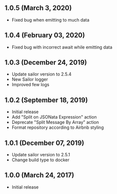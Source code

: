 ## 1.0.5 (March 3, 2020)
* Fixed bug when emitting to much data

## 1.0.4 (February 03, 2020)

* Fixed bug with incorrect await while emitting data

## 1.0.3 (December 24, 2019)

* Update sailor version to 2.5.4
* New Sailor logger
* Improved few logs

## 1.0.2 (September 18, 2019)

* Initial release
* Add "Split on JSONata Expression" action
* Deprecate "Split Message By Array" action
* Format repository according to Airbnb styling

## 1.0.1 (December 07, 2019)

* Update sailor version to 2.5.1
* Change build type to docker

## 1.0.0 (March 24, 2017)

* Initial release
